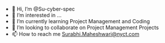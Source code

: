 - 👋 Hi, I’m @Su-cyber-spec
- 👀 I’m interested in ...
- 🌱 I’m currently learning Project Management and Coding
- 💞️ I’m looking to collaborate on Project Management Projects
- 📫 How to reach me Surabhi.Maheshwari@nyct.com

<!---
Su-cyber-spec/Su-cyber-spec is a ✨ special ✨ repository because its `README.md` (this file) appears on your GitHub profile.
You can click the Preview link to take a look at your changes.
--->

